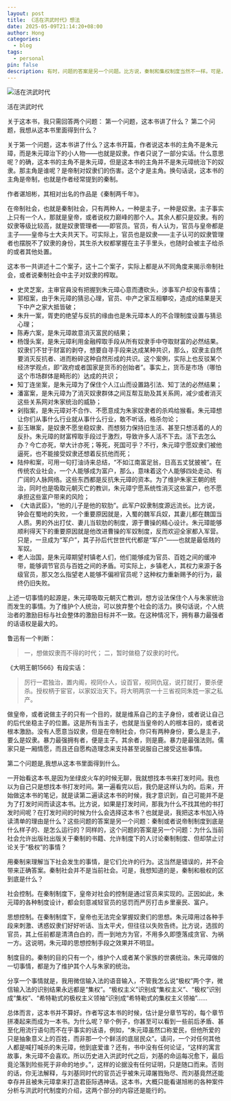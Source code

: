 ```yaml
---
layout: post
title: 《活在洪武时代》想法
date: 2025-05-09T21:14:20+08:00
author: Hong
categories:
  - blog
tags:
  - personal
pin: false
description: 有时，问题的答案是另一个问题。比方说，秦制和集权制度当然不一样。可是，两者哪里不一样呢？
---
```


![活在洪武时代](https://img1.doubanio.com/view/subject/s/public/s34232548.jpg)


活在洪武时代

关于这本书，我只需回答两个问题：
第一个问题，这本书讲了什么？
第二个问题，我想从这本书里面得到什么？

关于第一个问题，这本书讲了什么？这本书开篇，作者说这本书的主角不是朱元璋，而是朱元璋治下的小人物——也就是奴隶。作者只说了一部分实话。什么意思呢？的确，这本书的主角不是朱元璋，但是这本书的主角并不是朱元璋统治下的奴隶。那主角是谁呢？是帝制对奴隶们的伤害。这个才是主角。换句话说，这本书的主角是帝制，也就是作者经常提到的秦制。

作者谌旭彬，其相对出名的作品是《秦制两千年》。

在帝制社会，也就是秦制社会，只有两种人，一种是主子，一种是奴隶。主子事实上只有一个人，那就是皇帝，或者说权力巅峰的那个人。其余人都只是奴隶。有的奴隶等级比较高，就是奴隶管理者——即官员。官员，有人认为，官员与皇帝都是主子——皇帝与士大夫共天下。可实际上，官员也是奴隶——主子认可的奴隶管理者也摆脱不了奴隶的身份，其生杀大权都掌握在主子手里头，也随时会被主子给杀的或者其他处置。

这本书一共讲述十二个案子，这十二个案子，实际上都是从不同角度来揭示帝制社会，或者说秦制社会中主子对奴隶的榨取。

- 史灵芝案，主审官員没有把握到朱元璋心意而遭砍头，涉事军户却没有事情；
- 郭桓案，由于朱元璋的猜忌心理，官员、中产之家互相攀咬，造成的结果是天下中产之家大抵皆破；
- 朱升一案，胥吏的绝望与反抗的缘由也是朱元璋本人的不合理制度设置与猜忌心理；
- 陈寿六案，是朱元璋故意消灭富民的结果；
- 杨馒头案，是朱元璋利用金融榨取手段从所有奴隶手中夺取财富的必然结果。奴隶们不甘于财富的剥夺，想要自寻手段来达成某种共识，那么，奴隶主自然要消灭反抗者、进而粉碎这种自然形成的共识。这个案例，实际上也反驳某个经济学观点，即“政府或者国家是货币的创始者”。事实上，货币是市场（哪怕这个市场群体是畸形的）达成的共识；
- 知丁连坐案，是朱元璋为了保住个人江山而设置路引法、知丁法的必然结果；
- 潘富案，是朱元璋为了消灭奴隶群体之间互帮互助及其关系网，减少或者消灭这些关系网对朱家统治的威胁；
- 剁指案，是朱元璋对不合作、不愿意成为朱家奴隶者的杀鸡给猴看。朱元璋想让你们从事什么行业就从事什么行业，敢不听话，格杀勿论；
- 彭玉琳案，是奴隶不愿坐稳奴隶、而想努力保持旧生活、甚至只想活着的人的反扑。朱元璋的财富榨取手段过于激烈，导致许多人活不下去。活下去怎么办？今亡亦死，举大计亦死；等死，死国可乎？不行，朱元璋宁愿奴隶们被他逼死，也不能接受奴隶还想着反抗他而死；
- 陆仲和案，可用一句打油诗来总结，“不如江南富足翁，日高五丈犹披被”。在传统农业社会，一个人能够成为富户，那么，意味着这个人能够四处走动、有广阔的人脉网络。这些东西都是反抗朱元璋的资本。为了维护朱家王朝的统治，同时也是吸取元朝灭亡的教训，朱元璋宁愿系统性消灭这些富户，也不愿承担这些富户带来的风险；
- 《大诰武臣》，“他的儿子是他的软肋”。此军户奴隶制度源远流长。比方说，钟会在蜀地的失败，一个重要原因就是，入蜀的魏军兵奴，其妻儿都在魏国当人质。男的外出打仗、妻儿当软肋的制度，源于曹操的精心设计。朱元璋能够顺利得天下的重要原因就是他改进曹操的军奴制度，反而欢迎全家都入军营。只是，一旦成为“军户”，其子孙后代世世代代都是“军户”——也就是最低贱的军奴。
- 老人治国，是朱元璋期望村镇老人们，他们能够成为官员、百姓之间的缓冲带，能够调节官员与百姓之间的矛盾。可实际上，乡镇老人，其权力来源于各级官员，那又怎么指望老人能够不偏袒官员呢？这种权力重新赐予的行为，最终仍旧失败。

上述一切事情的起源是，朱元璋吸取元朝灭亡教训，想方设法保住个人与朱家统治而发生的事情。为了维护个人统治，可以放弃整个社会的活力。换句话说，个人统治者的激励目标与社会整体的激励目标并不一致。在这种情况下，拥有暴力最强者的话语权是最大的。

鲁迅有一个判断：

> 一，想做奴隶而不得的时代；
> 二，暂时做稳了奴隶的时代。

《大明王朝1566》有段实话：

> 厉行一君独治，置内阁，视同仆人，设百官，视同仇寇，说打就打，要杀便杀。授权柄于宦官，以家奴治天下。将大明两京一十三省视同朱姓一家之私产。

做皇帝，或者说做主子的只有一个目的，就是维系自己的主子身份，或者说让自己的后代坐稳主子的位置。这是所有当主子，也就是当皇帝的人的根本目的，或者说根本激励。没有人愿意当奴隶，但是在帝制社会，你只有两种身份，要么是主子，要么是奴隶。暴力最强拥有者，便是主子。其余者，则是鹿。暴力是最强法则。儒家只是一厢情愿，而且还自愿构造理念来支持甚至说服自己接受这些事情。

第二个问题是,我想从这本书里面得到什么。

一开始看这本书,是因为坐绿皮火车的时候无聊，我就想找本书来打发时间。我也以为自己只是想找本书打发时间。第一遍看完以后，我仍是这样认为的。后来，开始做这本书的笔记，就是读第二遍读这本书的时候，我才意识到，自己可能并不是为了打发时间而读这本书。比方说，如果是打发时间，那我为什么不找其他的书打发时间呢？在打发时间的时候为什么会选择这本书？也就是说，我把这本书加入待读清单的理由是什么？这些问题的答案是另一个问题：秦制或者说帝制制度到底是什么样子的、是怎么运行的？同样的，这个问题的答案是另一个问题：为什么当前社会允许出版社出版关于秦制的书籍、允许制度下的人讨论秦制制度、但却禁止讨论关于“极权”的事情？

用秦制来理解当下社会发生的事情，是它们允许的行为。这当然是错误的，并不会带来正确答案。秦制社会并不是当前社会。可是，我想知道的是，秦制和极权的区到底是什么？

社会控制。在秦制制度下，皇帝对社会的控制是通过官员来实现的。正因如此，朱元璋的各种制度设计，都会刻意减轻官员的惩罚而严厉打击乡里豪民、富户。

思想控制。在秦制制度下，皇帝也无法完全掌握奴隶们的思想。朱元璋用过各种手段来刺激、诱惑奴隶们好好听话、当太平犬，但往往以失败告终。比方说，选拔的官员，其上任前都是清清白白的，而一到地方为官，不用多久即堕落成贪官、为祸一方。这说明，朱元璋的思想控制手段之效果并不明显。

制度目的。秦制的目的只有一个，维护个人或者某个家族的世袭统治。朱元璋做的一切事情，都是为了维护其个人与朱家的统治。

分享一个事情就是，我用微信输入法的语音输入，不管我怎么说“极权”两个字，微信输入法的识别结果永远都是“集权”。“极权主义”识别成“集权主义”、“极权”识别成“集权”、“希特勒式的极权主义领袖”识别成“希特勒式的集权主义领袖”……

总体而言，这本书并不算好。作者写这本书的时候，估计是分章节写的，每个章节拼凑起来而成为一本书。为什么呢？举个例子，你甚至可以看到一些前后矛盾、甚至化用流行语句而不在乎事实的话语，例如，“朱元璋虽然口称爱民，但他所爱的只是抽象意义上的百姓，而非那一个个鲜活的底层民众”。请问，一个对任何其他人都是喊打喊杀的朱元璋，他到底爱谁？还有，书中没有任何论证，“这样的寓言故事，朱元璋不会喜欢。所以历史进入洪武时代之后，刘基的命运每况愈下，最后竟沦落到险些死于非命的地步。”，这样的论据没有任何证明，只是随口而来。否则的话，你无法解释，与刘基同时代的官员近乎被朱元璋屠戮殆尽、而刘基竟然还能幸存并且被朱元璋拿来打造君臣际遇神话。这本书，大概只能看谌旭彬的各种案件分析与洪武时代制度的介绍，这两个部分的内容还是能行的。
